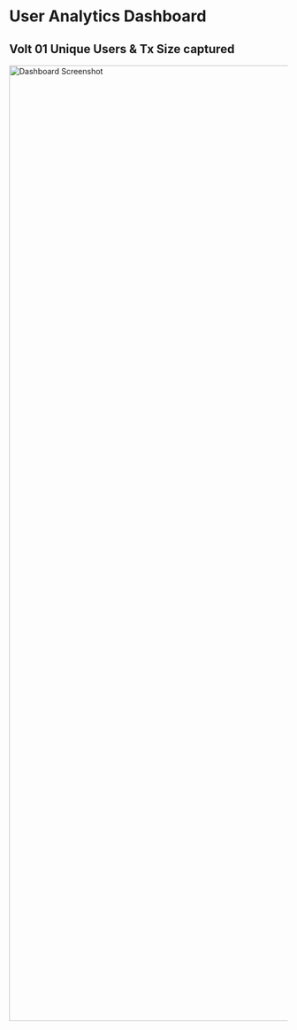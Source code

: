 # User Analytics Dashboard

## Volt 01 Unique Users & Tx Size captured

<img width="1728" alt="Dashboard Screenshot" src="https://github.com/Friktion-Labs/analytics_external/blob/8dfc72f50e63bde4a130ab8938a76d4a2f854e88/user_analytics/dashapp/dashapp%20screenshot.png">
